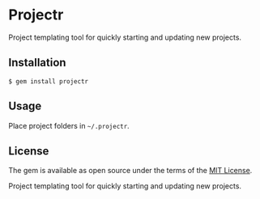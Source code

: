 # Projectr

Project templating tool for quickly starting and updating new projects.

## Installation

	$ gem install projectr

## Usage

Place project folders in `~/.projectr`.

## License

The gem is available as open source under the terms of the [MIT License](http://opensource.org/licenses/MIT).

Project templating tool for quickly starting and updating new projects.
